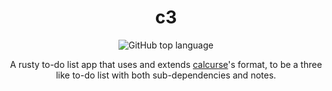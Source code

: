 <div align="center">

# c3
![GitHub top language](https://img.shields.io/github/languages/top/nimaaskarian/c3?color=orange)

A rusty to-do list app that uses and extends [calcurse](https://www.calcurse.org/)'s format, to be a three like to-do list with both sub-dependencies and notes.
